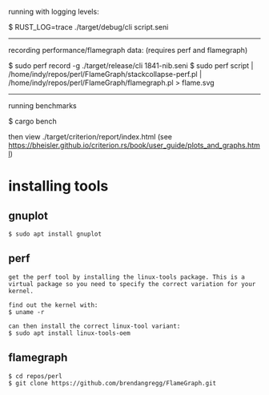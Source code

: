 

running with logging levels:

$ RUST_LOG=trace ./target/debug/cli script.seni

--------------------------------------------------------------------------------

recording performance/flamegraph data:
(requires perf and flamegraph)

$ sudo perf record -g ./target/release/cli 1841-nib.seni
$ sudo perf script | /home/indy/repos/perl/FlameGraph/stackcollapse-perf.pl | /home/indy/repos/perl/FlameGraph/flamegraph.pl > flame.svg

--------------------------------------------------------------------------------

running benchmarks

$ cargo bench

then view ./target/criterion/report/index.html
(see https://bheisler.github.io/criterion.rs/book/user_guide/plots_and_graphs.html)


# installing tools
## gnuplot
    $ sudo apt install gnuplot

## perf
    get the perf tool by installing the linux-tools package. This is a virtual package so you need to specify the correct variation for your kernel.

    find out the kernel with:
    $ uname -r

    can then install the correct linux-tool variant:
    $ sudo apt install linux-tools-oem

## flamegraph
    $ cd repos/perl
    $ git clone https://github.com/brendangregg/FlameGraph.git
